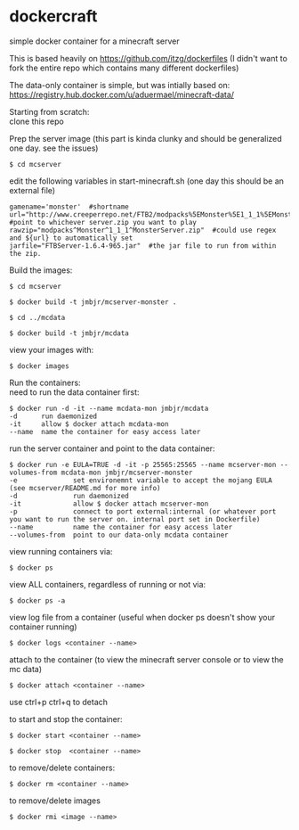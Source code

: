 # dockercraft
simple docker container for a minecraft server

This is based heavily on https://github.com/itzg/dockerfiles (I didn't want to fork the entire repo which contains many different dockerfiles)

The data-only container is simple, but was intially based on: <br />https://registry.hub.docker.com/u/aduermael/minecraft-data/

Starting from scratch:
<br />clone this repo

Prep the server image (this part is kinda clunky and should be generalized one day. see the issues)

    $ cd mcserver  

edit the following variables in start-minecraft.sh (one day this should be an external file)

    gamename='monster'  #shortname 
    url="http://www.creeperrepo.net/FTB2/modpacks%5EMonster%5E1_1_1%5EMonsterServer.zip"  #point to whichever server.zip you want to play
    rawzip="modpacks^Monster^1_1_1^MonsterServer.zip"  #could use regex and ${url} to automatically set
    jarfile="FTBServer-1.6.4-965.jar"  #the jar file to run from within the zip.

Build the images:

    $ cd mcserver

    $ docker build -t jmbjr/mcserver-monster .

    $ cd ../mcdata

    $ docker build -t jmbjr/mcdata

view your images with:

    $ docker images

Run the containers:
<br />need to run the data container first:  

    $ docker run -d -it --name mcdata-mon jmbjr/mcdata  
    -d      run daemonized
    -it     allow $ docker attach mcdata-mon
    --name  name the container for easy access later

run the server container and point to the data container:

    $ docker run -e EULA=TRUE -d -it -p 25565:25565 --name mcserver-mon --volumes-from mcdata-mon jmbjr/mcserver-monster
    -e              set environemnt variable to accept the mojang EULA (see mcserver/README.md for more info)
    -d              run daemonized
    -it             allow $ docker attach mcserver-mon
    -p              connect to port external:internal (or whatever port you want to run the server on. internal port set in Dockerfile)
    --name          name the container for easy access later
    --volumes-from  point to our data-only mcdata container

view running containers via:

    $ docker ps

view ALL containers, regardless of running or not via:

    $ docker ps -a

view log file from a container (useful when docker ps doesn't show your container running)

    $ docker logs <container --name> 

attach to the container (to view the minecraft server console or to view the mc data)

    $ docker attach <container --name>

use ctrl+p ctrl+q to detach

to start and stop the container:

    $ docker start <container --name>

    $ docker stop  <container --name>

to remove/delete containers:

    $ docker rm <container --name>

to remove/delete images

    $ docker rmi <image --name>




